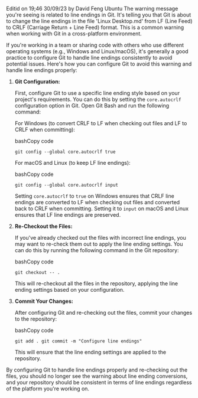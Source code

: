 Editid on 19;46 30/09/23 by David Feng Ubuntu
The warning message you're seeing is related to line endings in Git. It's telling you that Git is about to change the line endings in the file 'Linux Desktop.md' from LF (Line Feed) to CRLF (Carriage Return + Line Feed) format. This is a common warning when working with Git in a cross-platform environment.

If you're working in a team or sharing code with others who use different operating systems (e.g., Windows and Linux/macOS), it's generally a good practice to configure Git to handle line endings consistently to avoid potential issues. Here's how you can configure Git to avoid this warning and handle line endings properly:

1. **Git Configuration:**
    
    First, configure Git to use a specific line ending style based on your project's requirements. You can do this by setting the `core.autocrlf` configuration option in Git. Open Git Bash and run the following command:
    
    For Windows (to convert CRLF to LF when checking out files and LF to CRLF when committing):




    bashCopy code
    
    `git config --global core.autocrlf true`
    
    For macOS and Linux (to keep LF line endings):
    
    bashCopy code
    
    `git config --global core.autocrlf input`
    
    Setting `core.autocrlf` to `true` on Windows ensures that CRLF line endings are converted to LF when checking out files and converted back to CRLF when committing. Setting it to `input` on macOS and Linux ensures that LF line endings are preserved.
    
2. **Re-Checkout the Files:**
    
    If you've already checked out the files with incorrect line endings, you may want to re-check them out to apply the line ending settings. You can do this by running the following command in the Git repository:
    
    bashCopy code
    
    `git checkout -- .`
    
    This will re-checkout all the files in the repository, applying the line ending settings based on your configuration.
    
3. **Commit Your Changes:**
    
    After configuring Git and re-checking out the files, commit your changes to the repository:
    
    bashCopy code
    
    `git add . git commit -m "Configure line endings"`
    
    This will ensure that the line ending settings are applied to the repository.
    

By configuring Git to handle line endings properly and re-checking out the files, you should no longer see the warning about line ending conversions, and your repository should be consistent in terms of line endings regardless of the platform you're working on.